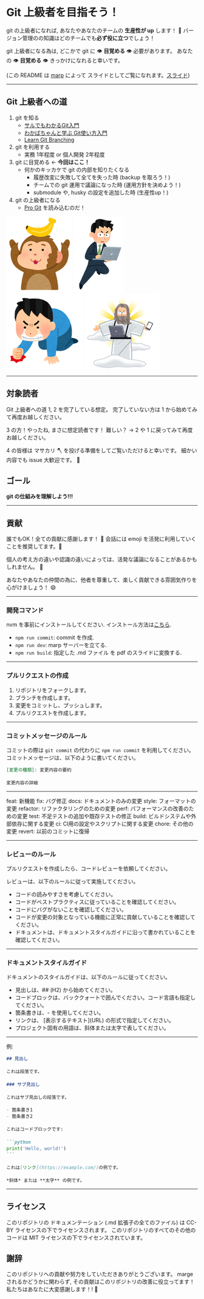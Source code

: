 # Git 上級者を目指そう！

git の上級者になれば, あなたやあなたのチームの **生産性が up** します！ :rocket:
バージョン管理のの知識はどのチームでも**必ず役に立つ**でしょう！

git 上級者になる為は, どこかで git に :eye: **目覚める** :eye: 必要があります。
あなたの :eye: **目覚める** :eye: きっかけになれると幸いです。

(この README は [marp](https://marp.app/) によって スライドとしてご覧になれます。[スライド](README.pdf))

---

## Git 上級者への道

1. git を知る
    - [サルでもわかるGit入門](https://backlog.com/ja/git-tutorial/)
    - [わかばちゃんと学ぶ Git使い方入門](https://www.amazon.co.jp/dp/B096TH798S?ref_=k4w_oembed_L832Vjri19gTMF&tag=kpembed-20&linkCode=kpd)
    - [Learn Git Branching](https://learngitbranching.js.org/?locale=ja)
2. git を利用する
    - 実務 1年程度 or 個人開発 2年程度
3. git に目覚める ← **今回はここ！**
    - 何かのキッカケで git の内部を知りたくなる
        - 履歴改変に失敗して全てを失った時 (backup を取ろう！)
        - チームでの git 運用で議論になった時 (運用方針を決めよう！)
        - submodule や, husky の設定を追加した時 (生産性up！)
4. git の上級者になる
    - [Pro Git](https://git-scm.com/book/ja/v2) を読み込むのだ！

![bg right:10% vertical contain](images/eto_saru_banana.png)
![bg right:10% contain](images/business_kigyousenshi4.png)
![bg right:10% contain](images/pose_kuyashii_man.png)
![bg right:10% contain](images/internet_god.png)

---

## 対象読者

Git 上級者への道 1, 2 を完了している想定。
完了していない方は 1 から始めてみて再度お越しください。

3 の方！やったね, まさに想定読者です！
難しい？ → 2 や 1 に戻ってみて再度お越しください。

4 の皆様は マサカリ :axe: を投げる準備をしてご覧いただけると幸いです。
細かい内容でも issue 大歓迎です。 :memo:

## ゴール

**git の仕組みを理解しよう!!!**

---

## 貢献

誰でもOK！全ての貢献に感謝します！ :pray:
会話には emoji を活発に利用していくことを推奨してます。:rocket:

個人の考え方の違いや認識の違いによっては、活発な議論になることがあるかもしれません。 :dog:

あなたやあなたの仲間の為に、他者を尊重して、楽しく貢献できる雰囲気作りを心がけましょう！ :smile:

---

### 開発コマンド

nvm を事前にインストールしてください. インストール方法は[こちら](https://kazuhira-r.hatenablog.com/entry/2021/03/22/223042).

- `npm run commit`: commit を作成.
- `npm run dev`: marp サーバーを立てる.
- `npm run build`: 指定した .md ファイル を pdf のスライドに変換する.

---

### プルリクエストの作成

1. リポジトリをフォークします。
1. ブランチを作成します。
1. 変更をコミットし、プッシュします。
1. プルリクエストを作成します。

---

### コミットメッセージのルール

コミットの際は `git commit` の代わりに `npm run commit` を利用してください。
コミットメッセージは、以下のように書いてください。

```markdown
[変更の種類]: 変更内容の要約

変更内容の詳細
```

---

  feat:     新機能 
  fix:      バグ修正 
  docs:     ドキュメントのみの変更 
  style:    フォーマットの変更
  refactor: リファクタリングのための変更
  perf:     パフォーマンスの改善のための変更
  test:     不足テストの追加や既存テストの修正 
  build:    ビルドシステムや外部依存に関する変更
  ci:       CI用の設定やスクリプトに関する変更
  chore:    その他の変更
  revert:   以前のコミットに復帰

---

### レビューのルール
プルリクエストを作成したら、コードレビューを依頼してください。

レビューは、以下のルールに従って実施してください。

- コードの読みやすさを考慮してください。
- コードがベストプラクティスに従っていることを確認してください。
- コードにバグがないことを確認してください。
- コードが変更の対象となっている機能に正常に貢献していることを確認してください。
- ドキュメントは、ドキュメントスタイルガイドに沿って書かれていることを確認してください。

---

### ドキュメントスタイルガイド
ドキュメントのスタイルガイドは、以下のルールに従ってください。

- 見出しは、## (H2) から始めてください。
- コードブロックは、バッククォートで囲んでください。コード言語も指定してください。
- 箇条書きは、- を使用してください。
- リンクは、 \[表示するテキスト\]\(URL\) の形式で指定してください。
- プロジェクト固有の用語は、斜体または太字で表してください。

---

例:

````markdown
## 見出し

これは段落です。

### サブ見出し

これはサブ見出しの段落です。

- 箇条書き1
- 箇条書き2

これはコードブロックです:

```python
print('Hello, world!')
```

これは[リンク](https://example.com/)の例です。

*斜体* または **太字** の例です。
````
---

## ライセンス

このリポジトリの ドキュメンテーション (.md 拡張子の全てのファイル) は CC-BY ライセンスの下でライセンスされます。
このリポジトリのすべてのその他のコードは MIT ライセンスの下でライセンスされています。

## 謝辞

このリポジトリへの貢献や努力をしていただきありがとうございます。
marge されるかどうかに関わらず, その貢献はこのリポジトリの改善に役立ってます！
私たちはあなたに大変感謝します！! :pray: